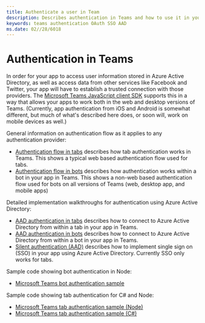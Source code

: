 ```yaml
---
title: Authenticate a user in Team
description: Describes authentication in Teams and how to use it in your apps
keywords: teams authentication OAuth SSO AAD
ms.date: 02//28/6018
---
```

# Authentication in Teams

In order for your app to access user information stored in Azure Active Directory, as well as access data from other services like Facebook and Twitter, your app will have to establish a trusted connection with those providers. The [Microsoft Teams JavaScript client SDK](https://docs.microsoft.com/en-us/javascript/api/overview/msteams-client) supports this in a way that allows your apps to work both in the web and desktop versions of Teams. (Currently, app authentication from iOS and Android is somewhat different, but much of what's described here does, or soon will, work on mobile devices as well.)

General information on authentication flow as it applies to any authentication provider:

* [Authentication flow in tabs](~/concepts/authentication/auth-flow-tab) describes how tab authentication works in Teams. This shows a typical web based authentication flow used for tabs.
* [Authentication flow in bots](~/concepts/authentication/auth-flow-bot) describes how authentication works within a bot in your app in Teams. This shows a non-web based authentication flow used for bots on all versions of Teams (web, desktop app, and mobile apps)

Detailed implementation walkthroughs for authentication using Azure Active Directory:

* [AAD authentication in tabs](~/concepts/authentication/auth-tab-AAD) describes how to connect to Azure Active Directory from within a tab in your app in Teams.
* [AAD authentication in bots](~/concepts/authentication/auth-bot-AAD) describes how to connect to Azure Active Directory from within a bot in your app in Teams.
* [Silent authentication (AAD)](~/concepts/authentication/auth-silent-AAD) describes how to implement single sign on (SSO) in your app using Azure Active Directory. Currently SSO only works for tabs.

Sample code showing bot authentication in Node:

* [Microsoft Teams bot authentication sample](https://github.com/OfficeDev/microsoft-teams-sample-auth-node)

Sample code showing tab authentication for C# and Node:

* [Microsoft Teams tab authentication sample (Node)](https://github.com/OfficeDev/microsoft-teams-sample-complete-node)
* [Microsoft Teams tab authentication sample (C#)](https://github.com/OfficeDev/microsoft-teams-sample-complete-csharp)
